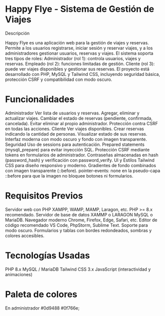 # Happy Flye - Sistema de Gestión de Viajes
Descripción

Happy Flye es una aplicación web para la gestión de viajes y reservas. Permite a los usuarios registrarse, iniciar sesión y reservar viajes, y a los administradores gestionar usuarios, reservas y viajes.
El sistema soporta tres tipos de roles:
Administrador (rol 1): controla usuarios, viajes y reservas.
Empleado (rol 2): funciones limitadas de gestión.
Cliente (rol 3): puede ver viajes disponibles y gestionar sus reservas.
El proyecto está desarrollado con PHP, MySQL y Tailwind CSS, incluyendo seguridad básica, protección CSRF y compatibilidad con modo oscuro.

# Funcionalidades
Administrador
Ver lista de usuarios y reservas.
Agregar, eliminar y actualizar viajes.
Cambiar el estado de reservas (pendiente, confirmada, cancelada).
Evitar eliminar al propio administrador.
Protección contra CSRF en todas las acciones.
Cliente
Ver viajes disponibles.
Crear reservas indicando la cantidad de personas.
Visualizar estado de sus reservas.
Interfaz moderna con modo oscuro y fondo con imagen transparente.
Seguridad
Uso de sessions para autenticación.
Prepared statements (mysqli_prepare) para evitar inyección SQL.
Protección CSRF mediante tokens en formularios de administrador.
Contraseñas almacenadas en hash (password_hash) y verificación con password_verify.
UI y Estilos
Tailwind CSS para diseño responsivo y moderno.
Gradientes de fondo combinados con imagen transparente (::before).
pointer-events: none en la pseudo-capa ::before para que la imagen no bloquee botones ni formularios.
# Requisitos Previos

Servidor web con PHP
XAMPP, WAMP, MAMP, Laragon, etc.
PHP >= 8.x recomendado.
Servidor de base de datos XAMMP o LARAGON
MySQL o MariaDB.
Navegador moderno
Chrome, Firefox, Edge, Safari, etc.
Editor de código recomendado
VS Code, PhpStorm, Sublime Text.
Soporte para modo oscuro.
Formularios y tablas con bordes redondeados, sombras y colores accesibles.

# Tecnologías Usadas
PHP 8.x
MySQL / MariaDB
Tailwind CSS 3.x
JavaScript (interactividad y animaciones)

# Paleta de colores 
En administrador
#0d9488
#0f766e;
